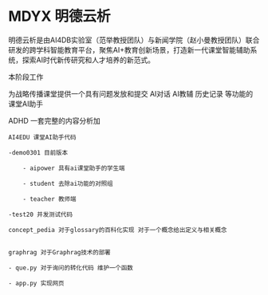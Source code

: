 # MDYX 明德云析

明德云析是由AI4DB实验室（范举教授团队）与新闻学院（赵小曼教授团队）联合研发的跨学科智能教育平台，聚焦AI+教育创新场景，打造新一代课堂智能辅助系统，探索AI时代新传研究和人才培养的新范式。

本阶段工作

为战略传播课堂提供一个具有问题发放和提交 AI对话 AI教辅 历史记录 等功能的课堂AI助手

ADHD 一套完整的内容分析加

    AI4EDU 课堂AI助手代码 

    -demo0301 目前版本

        - aipower 具有ai课堂助手的学生端
     
        - student 去除ai功能的对照组
     
        - teacher 教师端
     
    -test20 并发测试代码

    concept_pedia 对于glossary的百科化实现 对于一个概念给出定义与相关概念


    graphrag 对于Graphrag技术的部署

    - que.py 对于询问的转化代码 维护一个函数
    
    - app.py 实现网页

